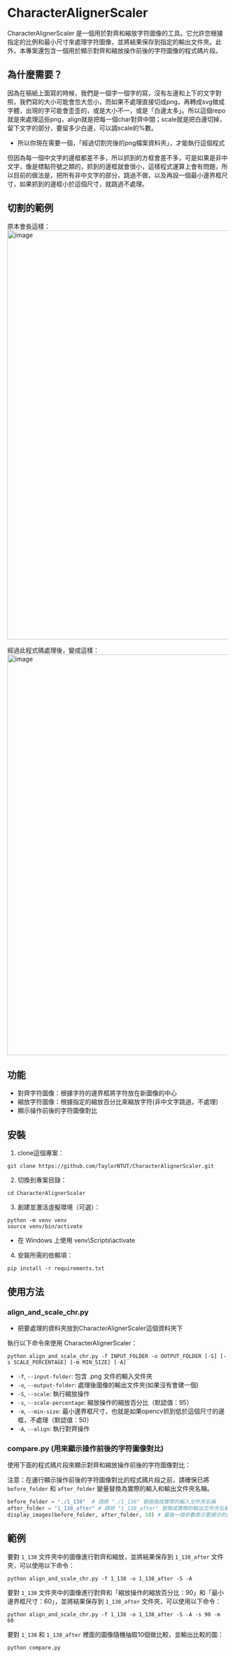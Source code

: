 # CharacterAlignerScaler

CharacterAlignerScaler 是一個用於對齊和縮放字符圖像的工具。它允許您根據指定的比例和最小尺寸來處理字符圖像，並將結果保存到指定的輸出文件夾。此外，本專案還包含一個用於顯示對齊和縮放操作前後的字符圖像的程式碼片段。

## 為什麼需要？

因為在稿紙上面寫的時候，我們是一個字一個字的寫，沒有左邊和上下的文字對照，我們寫的大小可能會忽大忽小，而如果不處理直接切成png，再轉成svg做成字體，出現的字可能會歪歪的，或是大小不一，或是「白邊太多」。所以這個repo就是來處理這些png，align就是把每一個char對齊中間；scale就是把白邊切掉，留下文字的部分，要留多少白邊，可以調scale的%數。

* 所以你現在需要一個，「經過切割完後的png檔案資料夾」，才能執行這個程式

但因為每一個中文字的邊框都差不多，所以抓到的方框會差不多，可是如果是非中文字，像是標點符號之類的，抓到的邊框就會很小，這樣程式運算上會有問題，所以目前的做法是，把所有非中文字的部分，跳過不做，以及再設一個最小邊界框尺寸，如果抓到的邊框小於這個尺寸，就跳過不處理。

## 切割的範例

原本會長這樣：
<img width="936" alt="image" src="https://user-images.githubusercontent.com/111958211/236994859-f0ee8ba7-8422-46df-a531-10b6cf5eeba3.png">

經過此程式碼處理後，變成這樣：
<img width="917" alt="image" src="https://user-images.githubusercontent.com/111958211/236994963-c32d6eb4-af0c-4a49-8dc3-623ac7d96e83.png">


## 功能

- 對齊字符圖像：根據字符的邊界框將字符放在新圖像的中心
- 縮放字符圖像：根據指定的縮放百分比來縮放字符(非中文字跳過，不處理)
- 顯示操作前後的字符圖像對比

## 安裝

1. clone這個專案：
```
git clone https://github.com/TaylorNTUT/CharacterAlignerScaler.git
```

2. 切換到專案目錄：
```
cd CharacterAlignerScaler
```

3. 創建並激活虛擬環境（可選）：
```
python -m venv venv
source venv/bin/activate 
```
* 在 Windows 上使用 venv\Scripts\activate

4. 安裝所需的依賴項：
```
pip install -r requirements.txt
```


## 使用方法

### align_and_scale_chr.py

* 把要處理的資料夾放到CharacterAlignerScaler這個資料夾下

執行以下命令來使用 CharacterAlignerScaler：
```
python align_and_scale_chr.py -f INPUT_FOLDER -o OUTPUT_FOLDER [-S] [-s SCALE_PERCENTAGE] [-m MIN_SIZE] [-A]
```
- `-f`, `--input-folder`: 包含 .png 文件的輸入文件夾
- `-o`, `--output-folder`: 處理後圖像的輸出文件夾(如果沒有會建一個)
- `-S`, `--scale`: 執行縮放操作
- `-s`, `--scale-percentage`: 縮放操作的縮放百分比（默認值：95）
- `-m`, `--min-size`: 最小邊界框尺寸，也就是如果opencv抓到低於這個尺寸的邊框，不處理（默認值：50）
- `-A`, `--align`: 執行對齊操作


### compare.py (用來顯示操作前後的字符圖像對比)

使用下面的程式碼片段來顯示對齊和縮放操作前後的字符圖像對比：

注意：在運行顯示操作前後的字符圖像對比的程式碼片段之前，請確保已將 `before_folder` 和 `after_folder` 變量替換為實際的輸入和輸出文件夾名稱。

```python
before_folder = "./1_138"  # 請將 "./1_138" 替換換成實際的輸入文件夾名稱
after_folder = "1_138_after" # 請將 "1_138_after" 替換成實際的輸出文件夾名稱
display_images(before_folder, after_folder, 10) # 最後一個參數表示要展示的圖像對的數量
```


## 範例

要對 `1_138` 文件夾中的圖像進行對齊和縮放，並將結果保存到 `1_138_after` 文件夾，可以使用以下命令：
```
python align_and_scale_chr.py -f 1_138 -o 1_138_after -S -A
```

要對 `1_138` 文件夾中的圖像進行對齊和「縮放操作的縮放百分比：90」和「最小邊界框尺寸：60」，並將結果保存到 `1_138_after` 文件夾，可以使用以下命令：
```
python align_and_scale_chr.py -f 1_138 -o 1_138_after -S -A -s 90 -m 60
```

要對 `1_138` 和 `1_138_after` 裡面的圖像隨機抽取10個做比較，並輸出比較的圖：
```
python compare.py
```








